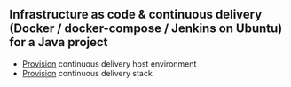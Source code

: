 ## Infrastructure as code & continuous delivery (Docker / docker-compose / Jenkins on Ubuntu) for a Java project

 - [Provision](environment/ubuntu16.04/README.md) continuous delivery host environment
 - [Provision](cd-stack/README.md) continuous delivery stack
